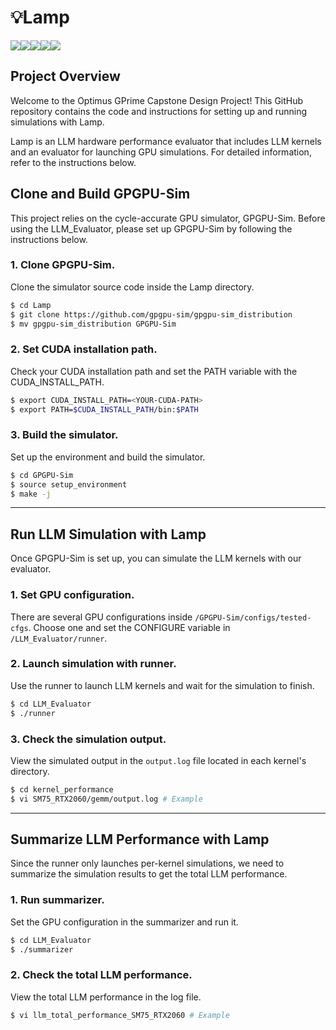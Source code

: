 # 💡Lamp
<div style="display:flex; flex-direction:row;">
  <img src="https://img.shields.io/badge/C%2B%2B-%2300599C?style=flat-square&logo=cplusplus&logoColor=white"/> 
  <img src="https://img.shields.io/badge/CUDA-%23A8B9CC?style=flat-square&logo=nvidia&logoColor=white"/> 
  <img src="https://img.shields.io/badge/Python-%233776AB?style=flat-square&logo=python&logoColor=white"/>     
  <img src="https://img.shields.io/badge/PyTorch-%23EE4C2C?style=flat-square&logo=pytorch&logoColor=white"/> 
  <img src="https://img.shields.io/badge/Bash-%234EAA25?style=flat-square&logo=gnubash&logoColor=white"/>
</div>

## Project Overview

Welcome to the Optimus GPrime Capstone Design Project! This GitHub repository contains the code and instructions for setting up and running simulations with Lamp.

Lamp is an LLM hardware performance evaluator that includes LLM kernels and an evaluator for launching GPU simulations. For detailed information, refer to the instructions below.

## Clone and Build GPGPU-Sim

This project relies on the cycle-accurate GPU simulator, GPGPU-Sim. Before using the LLM_Evaluator, please set up GPGPU-Sim by following the instructions below.

### 1. Clone GPGPU-Sim.

Clone the simulator source code inside the Lamp directory.

```bash
$ cd Lamp
$ git clone https://github.com/gpgpu-sim/gpgpu-sim_distribution
$ mv gpgpu-sim_distribution GPGPU-Sim
```

### 2. Set CUDA installation path.

Check your CUDA installation path and set the PATH variable with the CUDA_INSTALL_PATH.

```bash
$ export CUDA_INSTALL_PATH=<YOUR-CUDA-PATH>
$ export PATH=$CUDA_INSTALL_PATH/bin:$PATH
```

### 3. Build the simulator.

Set up the environment and build the simulator.

```bash
$ cd GPGPU-Sim
$ source setup_environment
$ make -j
```

---

## Run LLM Simulation with Lamp

Once GPGPU-Sim is set up, you can simulate the LLM kernels with our evaluator.

### 1. Set GPU configuration.

There are several GPU configurations inside `/GPGPU-Sim/configs/tested-cfgs`. Choose one and set the CONFIGURE variable in `/LLM_Evaluator/runner`.

### 2. Launch simulation with runner.

Use the runner to launch LLM kernels and wait for the simulation to finish.

```bash
$ cd LLM_Evaluator
$ ./runner
```

### 3. Check the simulation output.

View the simulated output in the `output.log` file located in each kernel's directory.

```bash
$ cd kernel_performance
$ vi SM75_RTX2060/gemm/output.log # Example
```

---

## Summarize LLM Performance with Lamp

Since the runner only launches per-kernel simulations, we need to summarize the simulation results to get the total LLM performance.

### 1. Run summarizer.

Set the GPU configuration in the summarizer and run it.

```bash
$ cd LLM_Evaluator
$ ./summarizer
```

### 2. Check the total LLM performance.

View the total LLM performance in the log file.

```bash
$ vi llm_total_performance_SM75_RTX2060 # Example
```
